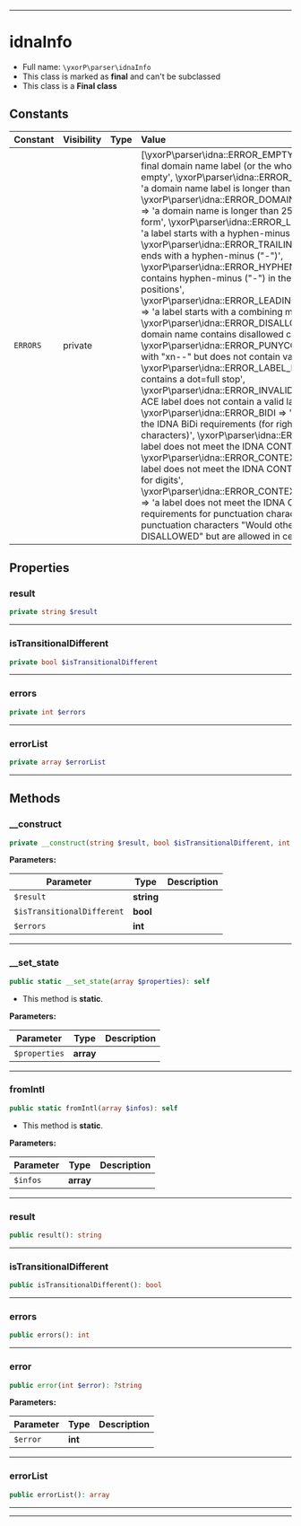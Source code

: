 ***

# idnaInfo





* Full name: `\yxorP\parser\idnaInfo`
* This class is marked as **final** and can't be subclassed
* This class is a **Final class**


## Constants

| Constant | Visibility | Type | Value |
|:---------|:-----------|:-----|:------|
|`ERRORS`|private| |[\yxorP\parser\idna::ERROR_EMPTY_LABEL =&gt; &#039;a non-final domain name label (or the whole domain name) is empty&#039;, \yxorP\parser\idna::ERROR_LABEL_TOO_LONG =&gt; &#039;a domain name label is longer than 63 bytes&#039;, \yxorP\parser\idna::ERROR_DOMAIN_NAME_TOO_LONG =&gt; &#039;a domain name is longer than 255 bytes in its storage form&#039;, \yxorP\parser\idna::ERROR_LEADING_HYPHEN =&gt; &#039;a label starts with a hyphen-minus (&quot;-&quot;)&#039;, \yxorP\parser\idna::ERROR_TRAILING_HYPHEN =&gt; &#039;a label ends with a hyphen-minus (&quot;-&quot;)&#039;, \yxorP\parser\idna::ERROR_HYPHEN_3_4 =&gt; &#039;a label contains hyphen-minus (&quot;-&quot;) in the third and fourth positions&#039;, \yxorP\parser\idna::ERROR_LEADING_COMBINING_MARK =&gt; &#039;a label starts with a combining mark&#039;, \yxorP\parser\idna::ERROR_DISALLOWED =&gt; &#039;a label or domain name contains disallowed characters&#039;, \yxorP\parser\idna::ERROR_PUNYCODE =&gt; &#039;a label starts with &quot;xn--&quot; but does not contain valid Punycode&#039;, \yxorP\parser\idna::ERROR_LABEL_HAS_DOT =&gt; &#039;a label contains a dot=full stop&#039;, \yxorP\parser\idna::ERROR_INVALID_ACE_LABEL =&gt; &#039;An ACE label does not contain a valid label string&#039;, \yxorP\parser\idna::ERROR_BIDI =&gt; &#039;a label does not meet the IDNA BiDi requirements (for right-to-left characters)&#039;, \yxorP\parser\idna::ERROR_CONTEXTJ =&gt; &#039;a label does not meet the IDNA CONTEXTJ requirements&#039;, \yxorP\parser\idna::ERROR_CONTEXTO_DIGITS =&gt; &#039;a label does not meet the IDNA CONTEXTO requirements for digits&#039;, \yxorP\parser\idna::ERROR_CONTEXTO_PUNCTUATION =&gt; &#039;a label does not meet the IDNA CONTEXTO requirements for punctuation characters. Some punctuation characters &quot;Would otherwise have been DISALLOWED&quot; but are allowed in certain contexts&#039;]|

## Properties


### result



```php
private string $result
```






***

### isTransitionalDifferent



```php
private bool $isTransitionalDifferent
```






***

### errors



```php
private int $errors
```






***

### errorList



```php
private array $errorList
```






***

## Methods


### __construct



```php
private __construct(string $result, bool $isTransitionalDifferent, int $errors): mixed
```








**Parameters:**

| Parameter | Type | Description |
|-----------|------|-------------|
| `$result` | **string** |  |
| `$isTransitionalDifferent` | **bool** |  |
| `$errors` | **int** |  |




***

### __set_state



```php
public static __set_state(array $properties): self
```



* This method is **static**.




**Parameters:**

| Parameter | Type | Description |
|-----------|------|-------------|
| `$properties` | **array** |  |




***

### fromIntl



```php
public static fromIntl(array $infos): self
```



* This method is **static**.




**Parameters:**

| Parameter | Type | Description |
|-----------|------|-------------|
| `$infos` | **array** |  |




***

### result



```php
public result(): string
```











***

### isTransitionalDifferent



```php
public isTransitionalDifferent(): bool
```











***

### errors



```php
public errors(): int
```











***

### error



```php
public error(int $error): ?string
```








**Parameters:**

| Parameter | Type | Description |
|-----------|------|-------------|
| `$error` | **int** |  |




***

### errorList



```php
public errorList(): array
```











***


***

